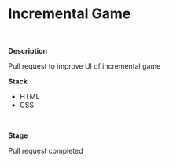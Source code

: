 <h1> Incremental Game </h1><br>


<strong>Description</strong><br>

Pull request to improve UI of incremental game

<strong>Stack</strong><br>
<ul>
  <li>HTML</li>
  <li>CSS</li>
</ul>
 <br>


<strong>Stage</strong><br>

Pull request completed
